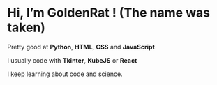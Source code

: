 <h1>Hi, I’m GoldenRat ! (The name was taken)</h1>



Pretty good at **Python**, **HTML**, **CSS** and **JavaScript** 

I usually code with **Tkinter**, **KubeJS** or **React**

I keep learning about code and science.

